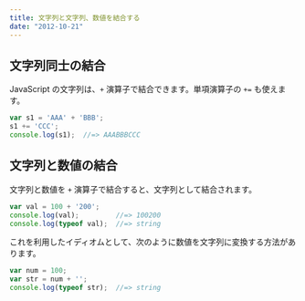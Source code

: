 ```yaml
---
title: 文字列と文字列、数値を結合する
date: "2012-10-21"
---
```


文字列同士の結合
----

JavaScript の文字列は、`+` 演算子で結合できます。単項演算子の `+=` も使えます。

```javascript
var s1 = 'AAA' + 'BBB';
s1 += 'CCC';
console.log(s1);  //=> AAABBBCCC
```

文字列と数値の結合
----

文字列と数値を `+` 演算子で結合すると、文字列として結合されます。

```javascript
var val = 100 + '200';
console.log(val);         //=> 100200
console.log(typeof val);  //=> string
```

これを利用したイディオムとして、次のように数値を文字列に変換する方法があります。

```javascript
var num = 100;
var str = num + '';
console.log(typeof str);  //=> string
```


